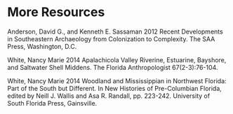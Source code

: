 # More Resources

Anderson, David G., and Kenneth E. Sassaman
2012	Recent Developments in Southeastern Archaeology from Colonization to Complexity. 		The SAA Press, Washington, D.C. 

White, Nancy Marie
2014	Apalachicola Valley Riverine, Estuarine, Bayshore, and Saltwater Shell Middens. The Florida Anthropologist 67(2-3):76-104.

White, Nancy Marie
2014	Woodland and Mississippian in Northwest Florida: Part of the South but Different. In New Histories of Pre-Columbian Florida, edited by Neill J. Wallis and Asa R. Randall, pp. 223-242. University of South Florida Press, Gainsville.
